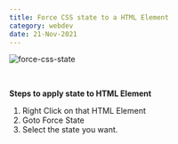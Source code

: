 ```yaml
---
title: Force CSS state to a HTML Element
category: webdev
date: 21-Nov-2021
---
```


![force-css-state](https://user-images.githubusercontent.com/43666833/142764041-ca5fd80f-075b-404e-9d2e-71dfe4faa434.gif)

<br />

**Steps to apply state to HTML Element**

1. Right Click on that HTML Element
2. Goto Force State
3. Select the state you want.
